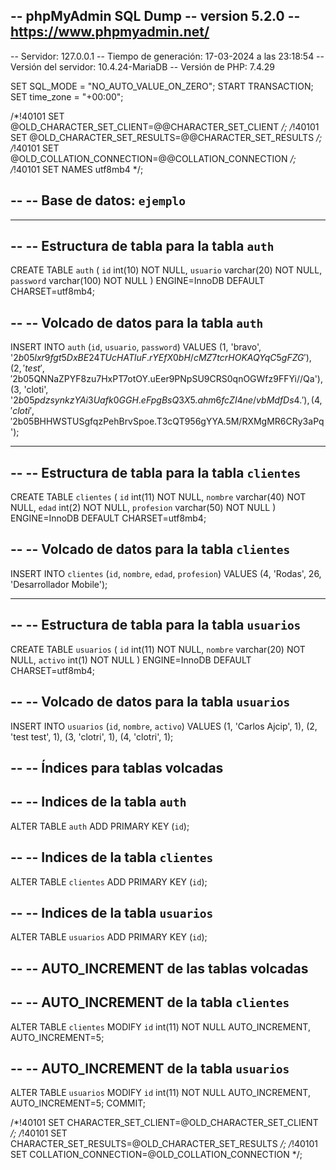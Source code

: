 -- phpMyAdmin SQL Dump
-- version 5.2.0
-- https://www.phpmyadmin.net/
--
-- Servidor: 127.0.0.1
-- Tiempo de generación: 17-03-2024 a las 23:18:54
-- Versión del servidor: 10.4.24-MariaDB
-- Versión de PHP: 7.4.29

SET SQL_MODE = "NO_AUTO_VALUE_ON_ZERO";
START TRANSACTION;
SET time_zone = "+00:00";


/*!40101 SET @OLD_CHARACTER_SET_CLIENT=@@CHARACTER_SET_CLIENT */;
/*!40101 SET @OLD_CHARACTER_SET_RESULTS=@@CHARACTER_SET_RESULTS */;
/*!40101 SET @OLD_COLLATION_CONNECTION=@@COLLATION_CONNECTION */;
/*!40101 SET NAMES utf8mb4 */;

--
-- Base de datos: `ejemplo`
--

-- --------------------------------------------------------

--
-- Estructura de tabla para la tabla `auth`
--

CREATE TABLE `auth` (
  `id` int(10) NOT NULL,
  `usuario` varchar(20) NOT NULL,
  `password` varchar(100) NOT NULL
) ENGINE=InnoDB DEFAULT CHARSET=utf8mb4;

--
-- Volcado de datos para la tabla `auth`
--

INSERT INTO `auth` (`id`, `usuario`, `password`) VALUES
(1, 'bravo', '$2b$05$lxr9fgt5DxBE24TUcHATluF.rYEfX0bH/cMZ7tcrHOKAQYqC5gFZG'),
(2, 'test', '$2b$05$QNNaZPYF8zu7HxPT7otOY.uEer9PNpSU9CRS0qnOGWfz9FFYi//Qa'),
(3, 'cloti', '$2b$05$pdzsynkzYAi3Uafk0GGH.eFpgBsQ3X5.ahm6fcZI4ne/vbMdfDs4.'),
(4, 'cloti', '$2b$05$BHHWSTUSgfqzPehBrvSpoe.T3cQT956gYYA.5M/RXMgMR6CRy3aPq');

-- --------------------------------------------------------

--
-- Estructura de tabla para la tabla `clientes`
--

CREATE TABLE `clientes` (
  `id` int(11) NOT NULL,
  `nombre` varchar(40) NOT NULL,
  `edad` int(2) NOT NULL,
  `profesion` varchar(50) NOT NULL
) ENGINE=InnoDB DEFAULT CHARSET=utf8mb4;

--
-- Volcado de datos para la tabla `clientes`
--

INSERT INTO `clientes` (`id`, `nombre`, `edad`, `profesion`) VALUES
(4, 'Rodas', 26, 'Desarrollador Mobile');

-- --------------------------------------------------------

--
-- Estructura de tabla para la tabla `usuarios`
--

CREATE TABLE `usuarios` (
  `id` int(11) NOT NULL,
  `nombre` varchar(20) NOT NULL,
  `activo` int(1) NOT NULL
) ENGINE=InnoDB DEFAULT CHARSET=utf8mb4;

--
-- Volcado de datos para la tabla `usuarios`
--

INSERT INTO `usuarios` (`id`, `nombre`, `activo`) VALUES
(1, 'Carlos Ajcip', 1),
(2, 'test test', 1),
(3, 'clotri', 1),
(4, 'clotri', 1);

--
-- Índices para tablas volcadas
--

--
-- Indices de la tabla `auth`
--
ALTER TABLE `auth`
  ADD PRIMARY KEY (`id`);

--
-- Indices de la tabla `clientes`
--
ALTER TABLE `clientes`
  ADD PRIMARY KEY (`id`);

--
-- Indices de la tabla `usuarios`
--
ALTER TABLE `usuarios`
  ADD PRIMARY KEY (`id`);

--
-- AUTO_INCREMENT de las tablas volcadas
--

--
-- AUTO_INCREMENT de la tabla `clientes`
--
ALTER TABLE `clientes`
  MODIFY `id` int(11) NOT NULL AUTO_INCREMENT, AUTO_INCREMENT=5;

--
-- AUTO_INCREMENT de la tabla `usuarios`
--
ALTER TABLE `usuarios`
  MODIFY `id` int(11) NOT NULL AUTO_INCREMENT, AUTO_INCREMENT=5;
COMMIT;

/*!40101 SET CHARACTER_SET_CLIENT=@OLD_CHARACTER_SET_CLIENT */;
/*!40101 SET CHARACTER_SET_RESULTS=@OLD_CHARACTER_SET_RESULTS */;
/*!40101 SET COLLATION_CONNECTION=@OLD_COLLATION_CONNECTION */;
